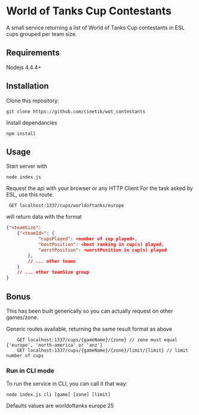 # World of Tanks Cup Contestants

A small service returning a list of World of Tanks Cup contestants in ESL cups grouped per team size.

## Requirements

Nodejs 4.4.4+  

## Installation

Clone this repository:

``` git clone https://github.com/cinetik/wot_contestants ```

Install dependancies

``` npm install ```

## Usage

Start server with

```node index.js```

Request the api with your browser or any HTTP Client
For the task asked by ESL, use this route.

``` GET localhost:1337/cups/worldoftanks/europe```

will return data with the format

```json
{"<teamSize":
	{"<teamId>": {
			"cupsPlayed": <number of cup played>,
			"bestPosition": <best ranking in cup(s) played,
			"worstPosition": <worstPosition in cup(s) played
		},
		// ... other teams
	}
	// ... other teamSize group
}
```

## Bonus

This has been built generically so you can actually request on other games/zone.

Generic routes available, returning the same result format as above

```
	GET localhost:1337/cups/{gameName}/{zone} // zone must equal {'europe', 'north-america' or 'anz'}
	GET localhost:1337/cups/{gameName}/{zone}/limit/{limit} // limit number of cups
```

### Run in CLI mode

To run the service in CLI, you can call it that way:

``` node index.js cli [game] [zone] [limit] ```

Defaults values are worldoftanks europe 25
